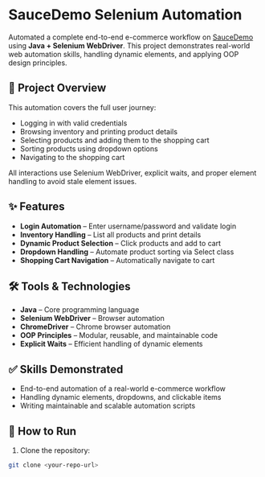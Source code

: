 # SauceDemo Selenium Automation

Automated a complete end-to-end e-commerce workflow on [SauceDemo](https://www.saucedemo.com/) using **Java + Selenium WebDriver**. This project demonstrates real-world web automation skills, handling dynamic elements, and applying OOP design principles.

## 🚀 Project Overview

This automation covers the full user journey:

- Logging in with valid credentials
- Browsing inventory and printing product details
- Selecting products and adding them to the shopping cart
- Sorting products using dropdown options
- Navigating to the shopping cart

All interactions use Selenium WebDriver, explicit waits, and proper element handling to avoid stale element issues.

## ✨ Features

- **Login Automation** – Enter username/password and validate login
- **Inventory Handling** – List all products and print details
- **Dynamic Product Selection** – Click products and add to cart
- **Dropdown Handling** – Automate product sorting via Select class
- **Shopping Cart Navigation** – Automatically navigate to cart

## 🛠 Tools & Technologies

- **Java** – Core programming language
- **Selenium WebDriver** – Browser automation
- **ChromeDriver** – Chrome browser automation
- **OOP Principles** – Modular, reusable, and maintainable code
- **Explicit Waits** – Efficient handling of dynamic elements

## ✅ Skills Demonstrated

- End-to-end automation of a real-world e-commerce workflow
- Handling dynamic elements, dropdowns, and clickable items
- Writing maintainable and scalable automation scripts

## 🔗 How to Run

1. Clone the repository:  
```bash
git clone <your-repo-url>
